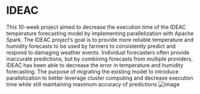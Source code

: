 # IDEAC

 This 10-week project aimed to decrease the execution time of the IDEAC temperature forecasting model by implementing parallelization with Apache Spark. The IDEAC project’s goal is to provide more reliable temperature and humidity forecasts to be used by farmers to consistently predict and respond to damaging weather events. Individual forecasters often provide inaccurate predictions, but by combining forecasts from multiple providers, IDEAC has been able to decrease the error in temperature and humidity forecasting. The purpose of migrating the existing model to introduce parallelization to better leverage cluster computing and decrease execution time while still maintaining maximum accuracy of predictions ![image](https://user-images.githubusercontent.com/49824508/112873220-34b8d080-9076-11eb-80eb-29febf453cd6.png)
